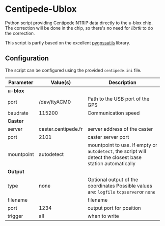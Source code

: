 # Centipede-Ublox

Python script providing Centipede NTRIP data directly to the u-blox chip. The correction will be done in the chip, so there's no need for *librtk* to do the correction.

This script is partly based on the excellent [pygnssutils](https://github.com/semuconsulting/pygnssutils) library.

## Configuration

The script can be configured using the provided `centipede.ini` file.

| Parameter | Value(s) | Description |
|-----------|----------|-------------|
| **u-blox**                         |
| port      | /dev/ttyACM0 | Path to the USB port of the GPS |
| baudrate  | 115200   | Communication speed |
| **Caster**                         |
| server | caster.centipede.fr | server address of the caster |
| port   | 2101 | caster server port |
| mountpoint | autodetect | mountpoint to use. If empty or `autodetect`, the script will detect the closest base station automatically |
| **Output**                         |
| type | none | Optional output of the coordinates  Possible values are: `logfile` `tcpserver`or `none` |
| filename |  | filename |
| port | 1234 | output port for position |
| trigger | all | when to write |

